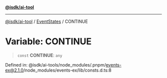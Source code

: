 [**@isdk/ai-tool**](../../../../README.md)

***

[@isdk/ai-tool](../../../../globals.md) / [EventStates](../README.md) / CONTINUE

# Variable: CONTINUE

> `const` **CONTINUE**: `any`

Defined in: @isdk/ai-tools/node\_modules/.pnpm/events-ex@2.1.0/node\_modules/events-ex/lib/consts.d.ts:8
